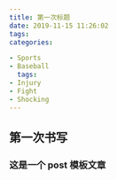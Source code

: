 ```yaml
---
title: 第一次标题
date: 2019-11-15 11:26:02
tags:
categories:

- Sports
- Baseball
  tags:
- Injury
- Fight
- Shocking
---
```


## 第一次书写

### 这是一个 post 模板文章
